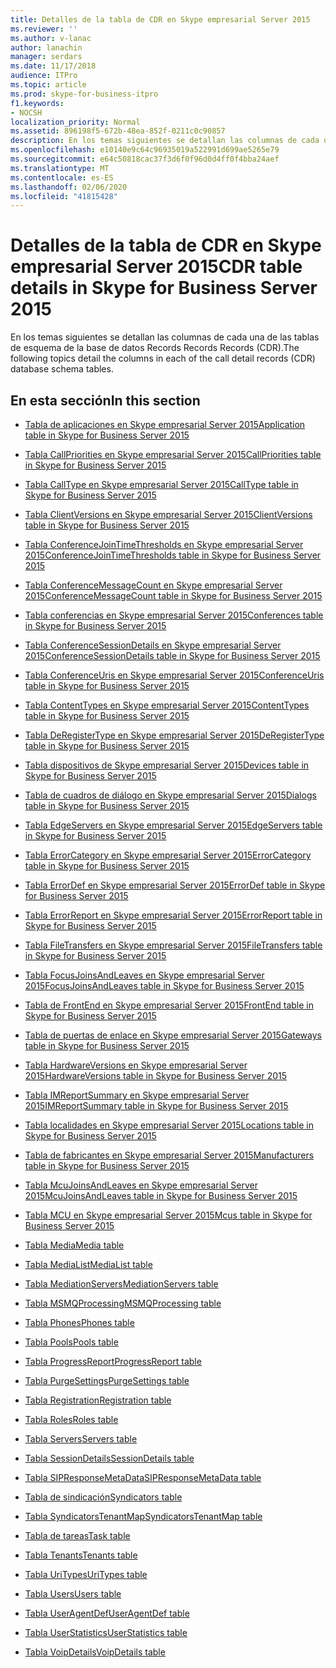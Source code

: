 ```yaml
---
title: Detalles de la tabla de CDR en Skype empresarial Server 2015
ms.reviewer: ''
ms.author: v-lanac
author: lanachin
manager: serdars
ms.date: 11/17/2018
audience: ITPro
ms.topic: article
ms.prod: skype-for-business-itpro
f1.keywords:
- NOCSH
localization_priority: Normal
ms.assetid: 896198f5-672b-48ea-852f-0211c0c90857
description: En los temas siguientes se detallan las columnas de cada una de las tablas de esquema de la base de datos Records Records Records (CDR).
ms.openlocfilehash: e10140e9c64c96935019a522991d699ae5265e79
ms.sourcegitcommit: e64c50818cac37f3d6f0f96d0d4ff0f4bba24aef
ms.translationtype: MT
ms.contentlocale: es-ES
ms.lasthandoff: 02/06/2020
ms.locfileid: "41815428"
---
```

# <a name="cdr-table-details-in-skype-for-business-server-2015"></a><span data-ttu-id="6cd61-103">Detalles de la tabla de CDR en Skype empresarial Server 2015</span><span class="sxs-lookup"><span data-stu-id="6cd61-103">CDR table details in Skype for Business Server 2015</span></span>
 
<span data-ttu-id="6cd61-104">En los temas siguientes se detallan las columnas de cada una de las tablas de esquema de la base de datos Records Records Records (CDR).</span><span class="sxs-lookup"><span data-stu-id="6cd61-104">The following topics detail the columns in each of the call detail records (CDR) database schema tables.</span></span>
  
## <a name="in-this-section"></a><span data-ttu-id="6cd61-105">En esta sección</span><span class="sxs-lookup"><span data-stu-id="6cd61-105">In this section</span></span>

- [<span data-ttu-id="6cd61-106">Tabla de aplicaciones en Skype empresarial Server 2015</span><span class="sxs-lookup"><span data-stu-id="6cd61-106">Application table in Skype for Business Server 2015</span></span>](application.md)
    
- [<span data-ttu-id="6cd61-107">Tabla CallPriorities en Skype empresarial Server 2015</span><span class="sxs-lookup"><span data-stu-id="6cd61-107">CallPriorities table in Skype for Business Server 2015</span></span>](callpriorities.md)
    
- [<span data-ttu-id="6cd61-108">Tabla CallType en Skype empresarial Server 2015</span><span class="sxs-lookup"><span data-stu-id="6cd61-108">CallType table in Skype for Business Server 2015</span></span>](calltype.md)
    
- [<span data-ttu-id="6cd61-109">Tabla ClientVersions en Skype empresarial Server 2015</span><span class="sxs-lookup"><span data-stu-id="6cd61-109">ClientVersions table in Skype for Business Server 2015</span></span>](clientversions.md)
    
- [<span data-ttu-id="6cd61-110">Tabla ConferenceJoinTimeThresholds en Skype empresarial Server 2015</span><span class="sxs-lookup"><span data-stu-id="6cd61-110">ConferenceJoinTimeThresholds table in Skype for Business Server 2015</span></span>](conferencejointimethresholds.md)
    
- [<span data-ttu-id="6cd61-111">Tabla ConferenceMessageCount en Skype empresarial Server 2015</span><span class="sxs-lookup"><span data-stu-id="6cd61-111">ConferenceMessageCount table in Skype for Business Server 2015</span></span>](conferencemessagecount.md)
    
- [<span data-ttu-id="6cd61-112">Tabla conferencias en Skype empresarial Server 2015</span><span class="sxs-lookup"><span data-stu-id="6cd61-112">Conferences table in Skype for Business Server 2015</span></span>](conferences.md)
    
- [<span data-ttu-id="6cd61-113">Tabla ConferenceSessionDetails en Skype empresarial Server 2015</span><span class="sxs-lookup"><span data-stu-id="6cd61-113">ConferenceSessionDetails table in Skype for Business Server 2015</span></span>](conferencesessiondetails-0.md)
    
- [<span data-ttu-id="6cd61-114">Tabla ConferenceUris en Skype empresarial Server 2015</span><span class="sxs-lookup"><span data-stu-id="6cd61-114">ConferenceUris table in Skype for Business Server 2015</span></span>](conferenceuris.md)
    
- [<span data-ttu-id="6cd61-115">Tabla ContentTypes en Skype empresarial Server 2015</span><span class="sxs-lookup"><span data-stu-id="6cd61-115">ContentTypes table in Skype for Business Server 2015</span></span>](contenttypes.md)
    
- [<span data-ttu-id="6cd61-116">Tabla DeRegisterType en Skype empresarial Server 2015</span><span class="sxs-lookup"><span data-stu-id="6cd61-116">DeRegisterType table in Skype for Business Server 2015</span></span>](deregistertype.md)
    
- [<span data-ttu-id="6cd61-117">Tabla dispositivos de Skype empresarial Server 2015</span><span class="sxs-lookup"><span data-stu-id="6cd61-117">Devices table in Skype for Business Server 2015</span></span>](devices.md)
    
- [<span data-ttu-id="6cd61-118">Tabla de cuadros de diálogo en Skype empresarial Server 2015</span><span class="sxs-lookup"><span data-stu-id="6cd61-118">Dialogs table in Skype for Business Server 2015</span></span>](dialogs.md)
    
- [<span data-ttu-id="6cd61-119">Tabla EdgeServers en Skype empresarial Server 2015</span><span class="sxs-lookup"><span data-stu-id="6cd61-119">EdgeServers table in Skype for Business Server 2015</span></span>](edgeservers.md)
    
- [<span data-ttu-id="6cd61-120">Tabla ErrorCategory en Skype empresarial Server 2015</span><span class="sxs-lookup"><span data-stu-id="6cd61-120">ErrorCategory table in Skype for Business Server 2015</span></span>](errorcategory.md)
    
- [<span data-ttu-id="6cd61-121">Tabla ErrorDef en Skype empresarial Server 2015</span><span class="sxs-lookup"><span data-stu-id="6cd61-121">ErrorDef table in Skype for Business Server 2015</span></span>](errordef.md)
    
- [<span data-ttu-id="6cd61-122">Tabla ErrorReport en Skype empresarial Server 2015</span><span class="sxs-lookup"><span data-stu-id="6cd61-122">ErrorReport table in Skype for Business Server 2015</span></span>](errorreport.md)
    
- [<span data-ttu-id="6cd61-123">Tabla FileTransfers en Skype empresarial Server 2015</span><span class="sxs-lookup"><span data-stu-id="6cd61-123">FileTransfers table in Skype for Business Server 2015</span></span>](filetransfers-0.md)
    
- [<span data-ttu-id="6cd61-124">Tabla FocusJoinsAndLeaves en Skype empresarial Server 2015</span><span class="sxs-lookup"><span data-stu-id="6cd61-124">FocusJoinsAndLeaves table in Skype for Business Server 2015</span></span>](focusjoinsandleaves.md)
    
- [<span data-ttu-id="6cd61-125">Tabla de FrontEnd en Skype empresarial Server 2015</span><span class="sxs-lookup"><span data-stu-id="6cd61-125">FrontEnd table in Skype for Business Server 2015</span></span>](frontend.md)
    
- [<span data-ttu-id="6cd61-126">Tabla de puertas de enlace en Skype empresarial Server 2015</span><span class="sxs-lookup"><span data-stu-id="6cd61-126">Gateways table in Skype for Business Server 2015</span></span>](gateways.md)
    
- [<span data-ttu-id="6cd61-127">Tabla HardwareVersions en Skype empresarial Server 2015</span><span class="sxs-lookup"><span data-stu-id="6cd61-127">HardwareVersions table in Skype for Business Server 2015</span></span>](hardwareversions.md)
    
- [<span data-ttu-id="6cd61-128">Tabla IMReportSummary en Skype empresarial Server 2015</span><span class="sxs-lookup"><span data-stu-id="6cd61-128">IMReportSummary table in Skype for Business Server 2015</span></span>](imreportsummary.md)
    
- [<span data-ttu-id="6cd61-129">Tabla localidades en Skype empresarial Server 2015</span><span class="sxs-lookup"><span data-stu-id="6cd61-129">Locations table in Skype for Business Server 2015</span></span>](locations.md)
    
- [<span data-ttu-id="6cd61-130">Tabla de fabricantes en Skype empresarial Server 2015</span><span class="sxs-lookup"><span data-stu-id="6cd61-130">Manufacturers table in Skype for Business Server 2015</span></span>](manufacturers.md)
    
- [<span data-ttu-id="6cd61-131">Tabla McuJoinsAndLeaves en Skype empresarial Server 2015</span><span class="sxs-lookup"><span data-stu-id="6cd61-131">McuJoinsAndLeaves table in Skype for Business Server 2015</span></span>](mcujoinsandleaves.md)
    
- [<span data-ttu-id="6cd61-132">Tabla MCU en Skype empresarial Server 2015</span><span class="sxs-lookup"><span data-stu-id="6cd61-132">Mcus table in Skype for Business Server 2015</span></span>](mcus.md)
    
- [<span data-ttu-id="6cd61-133">Tabla Media</span><span class="sxs-lookup"><span data-stu-id="6cd61-133">Media table</span></span>](media.md)
    
- [<span data-ttu-id="6cd61-134">Tabla MediaList</span><span class="sxs-lookup"><span data-stu-id="6cd61-134">MediaList table</span></span>](medialist.md)
    
- [<span data-ttu-id="6cd61-135">Tabla MediationServers</span><span class="sxs-lookup"><span data-stu-id="6cd61-135">MediationServers table</span></span>](mediationservers.md)
    
- [<span data-ttu-id="6cd61-136">Tabla MSMQProcessing</span><span class="sxs-lookup"><span data-stu-id="6cd61-136">MSMQProcessing table</span></span>](msmqprocessing.md)
    
- [<span data-ttu-id="6cd61-137">Tabla Phones</span><span class="sxs-lookup"><span data-stu-id="6cd61-137">Phones table</span></span>](phones.md)
    
- [<span data-ttu-id="6cd61-138">Tabla Pools</span><span class="sxs-lookup"><span data-stu-id="6cd61-138">Pools table</span></span>](pools.md)
    
- [<span data-ttu-id="6cd61-139">Tabla ProgressReport</span><span class="sxs-lookup"><span data-stu-id="6cd61-139">ProgressReport table</span></span>](progressreport.md)
    
- [<span data-ttu-id="6cd61-140">Tabla PurgeSettings</span><span class="sxs-lookup"><span data-stu-id="6cd61-140">PurgeSettings table</span></span>](purgesettings.md)
    
- [<span data-ttu-id="6cd61-141">Tabla Registration</span><span class="sxs-lookup"><span data-stu-id="6cd61-141">Registration table</span></span>](registration.md)
    
- [<span data-ttu-id="6cd61-142">Tabla Roles</span><span class="sxs-lookup"><span data-stu-id="6cd61-142">Roles table</span></span>](roles.md)
    
- [<span data-ttu-id="6cd61-143">Tabla Servers</span><span class="sxs-lookup"><span data-stu-id="6cd61-143">Servers table</span></span>](servers.md)
    
- [<span data-ttu-id="6cd61-144">Tabla SessionDetails</span><span class="sxs-lookup"><span data-stu-id="6cd61-144">SessionDetails table</span></span>](sessiondetails.md)
    
- [<span data-ttu-id="6cd61-145">Tabla SIPResponseMetaData</span><span class="sxs-lookup"><span data-stu-id="6cd61-145">SIPResponseMetaData table</span></span>](sipresponsemetadata.md)
    
- [<span data-ttu-id="6cd61-146">Tabla de sindicación</span><span class="sxs-lookup"><span data-stu-id="6cd61-146">Syndicators table</span></span>](syndicators.md)
    
- [<span data-ttu-id="6cd61-147">Tabla SyndicatorsTenantMap</span><span class="sxs-lookup"><span data-stu-id="6cd61-147">SyndicatorsTenantMap table</span></span>](syndicatorstenantmap.md)
    
- [<span data-ttu-id="6cd61-148">Tabla de tareas</span><span class="sxs-lookup"><span data-stu-id="6cd61-148">Task table</span></span>](task.md)
    
- [<span data-ttu-id="6cd61-149">Tabla Tenants</span><span class="sxs-lookup"><span data-stu-id="6cd61-149">Tenants table</span></span>](tenants.md)
    
- [<span data-ttu-id="6cd61-150">Tabla UriTypes</span><span class="sxs-lookup"><span data-stu-id="6cd61-150">UriTypes table</span></span>](uritypes.md)
    
- [<span data-ttu-id="6cd61-151">Tabla Users</span><span class="sxs-lookup"><span data-stu-id="6cd61-151">Users table</span></span>](users.md)
    
- [<span data-ttu-id="6cd61-152">Tabla UserAgentDef</span><span class="sxs-lookup"><span data-stu-id="6cd61-152">UserAgentDef table</span></span>](useragentdef.md)
    
- [<span data-ttu-id="6cd61-153">Tabla UserStatistics</span><span class="sxs-lookup"><span data-stu-id="6cd61-153">UserStatistics table</span></span>](userstatistics.md)
    
- [<span data-ttu-id="6cd61-154">Tabla VoipDetails</span><span class="sxs-lookup"><span data-stu-id="6cd61-154">VoipDetails table</span></span>](voipdetails-0.md)
    

